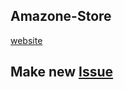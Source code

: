 ## Amazone-Store
[website](https://usland.whoiskp.com)

## Make new [Issue](https://github.com/whoiskp/amazone-store/issues)
